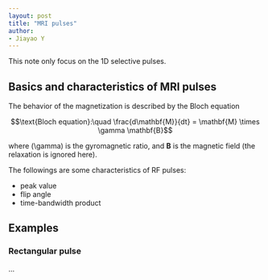 ```yaml
---
layout: post
title: "MRI pulses"
author:
- Jiayao Y
---
```

This note only focus on the 1D selective pulses. 

## Basics and characteristics of MRI pulses
The behavior of the magnetization is described by the Bloch equation

$$\text{Bloch equation}:\quad \frac{d\mathbf{M}}{dt} = \mathbf{M} \times \gamma \mathbf{B}$$

where \(\gamma\) is the gyromagnetic ratio, and $\mathbf{B}$ is the magnetic field (the relaxation is ignored here). 


The followings are some characteristics of RF pulses:
- peak value
- flip angle
- time-bandwidth product


## Examples
### Rectangular pulse

...
